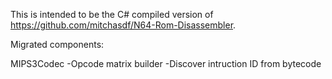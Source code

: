 This is intended to be the C# compiled version of https://github.com/mitchasdf/N64-Rom-Disassembler.

Migrated components:

MIPS3Codec
-Opcode matrix builder
-Discover intruction ID from bytecode
